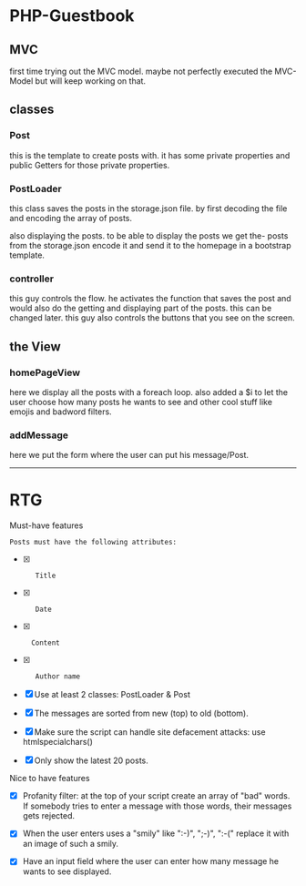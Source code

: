# PHP-Guestbook

## MVC

first time trying out the MVC model.
maybe not perfectly executed the MVC-Model but will keep working on that.

## classes
### Post
this is the template to create posts with.
it has some private properties and public Getters for those private properties.

### PostLoader
this class saves the posts in the storage.json file. 
by first decoding the file and encoding the array of posts.

also displaying the posts. to be able to display the posts we get the-
posts from the storage.json encode it and send it to the homepage in a bootstrap template.

### controller
this guy controls the flow. he activates the function that saves the post and would also do the getting and displaying part of the posts.
this can be changed later. this guy also controls the buttons that you see on the screen.

## the View 

### homePageView
here we display all the posts with a foreach loop. also added a $i to let the user choose how many posts he wants to see
and other cool stuff like emojis and badword filters.

### addMessage

here we put the form where the user can put his message/Post.

---

# RTG

Must-have features

    Posts must have the following attributes:
* [x]        Title
* [x]        Date
* [x]       Content
* [x]        Author name

* [x]    Use at least 2 classes: PostLoader & Post

* [x]    The messages are sorted from new (top) to old (bottom).

* [x]    Make sure the script can handle site defacement attacks: use htmlspecialchars()

* [x]    Only show the latest 20 posts.

Nice to have features

* [x]    Profanity filter: at the top of your script create an array of "bad" words. If somebody tries to enter a message with those words, their messages gets rejected.

* [x]    When the user enters uses a "smily" like ":-)", ";-)", ":-(" replace it with an image of such a smily.

* [x]    Have an input field where the user can enter how many message he wants to see displayed.
